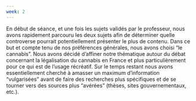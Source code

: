 ```yaml
---
week: 2
---
```

En début de séance, et une fois les sujets validés par le professeur, nous avons rapidement parcouru les deux sujets afin de déterminer quelle controverse pourrait potentiellement présenter le plus de contenu. Dans ce but et compte tenu de nos préférences générales, nous avons choisi “le cannabis”. Nous avons décidé d’affiner notre thématique autour du débat concernant la légalisation du cannabis en France et plus particulièrement pour ce qui est de l’usage récréatif. Sur le temps restant nous avons essentiellement cherché à amasser un maximum d’information “vulgarisées” avant de faire des recherches plus spécifiques et de se tourner vers des sources plus “avérées” (thèses, sites gouvernementaux, etc.). 